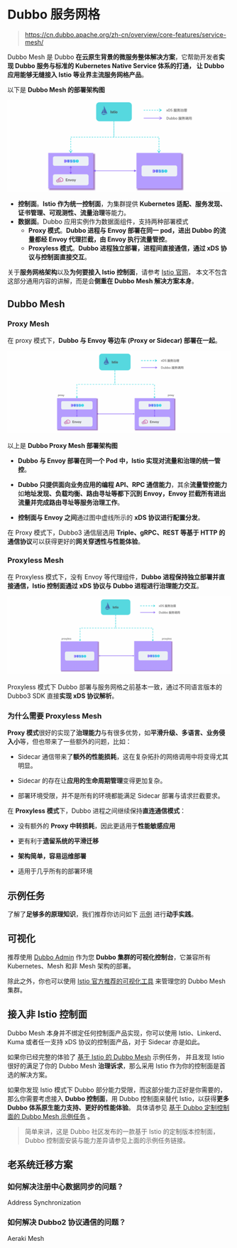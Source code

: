 

Dubbo 服务网格
======
> https://cn.dubbo.apache.org/zh-cn/overview/core-features/service-mesh/

Dubbo Mesh 是 Dubbo **在云原生背景的微服务整体解决方案**，它帮助开发者**实现 Dubbo 服务与标准的 Kubernetes Native Service 体系的打通，
让 Dubbo 应用能够无缝接入 Istio 等业界主流服务网格产品**。

以下是 **Dubbo Mesh 的部署架构图**

![Dubbo Mesh 的部署架构图](images/6.1.dubbo-mix-mesh.png)

- **控制面**。**Istio 作为统一控制面**，为集群提供 **Kubernetes 适配、服务发现、证书管理、可观测性、流量治理**等能力。
- **数据面**。Dubbo 应用实例作为数据面组件，支持两种部署模式
  - **Proxy 模式**。**Dubbo 进程与 Envoy 部署在同一 pod，进出 Dubbo 的流量都经 Envoy 代理拦截，由 Envoy 执行流量管控**。
  - **Proxyless 模式**。**Dubbo 进程独立部署，进程间直接通信，通过 xDS 协议与控制面直接交互**。

关于**服务网格架构**以及**为何要接入 Istio 控制面**，请参考 [Istio 官网](https://istio.io/)，
本文不包含这部分通用内容的讲解，而是会**侧重在 Dubbo Mesh 解决方案本身**。


## Dubbo Mesh

### Proxy Mesh
在 proxy 模式下，**Dubbo 与 Envoy 等边车 (Proxy or Sidecar) 部署在一起**。

![Proxy Mesh](images/6.2.dubbo-proxy.png)

以上是 **Dubbo Proxy Mesh 部署架构图**

- **Dubbo 与 Envoy 部署在同一个 Pod 中，Istio 实现对流量和治理的统一管控**。

- **Dubbo 只提供面向业务应用的编程 API、RPC 通信能力**，其余**流量管控能力**如**地址发现、负载均衡、路由寻址等都下沉到 Envoy，Envoy 拦截所有进出流量并完成路由寻址等服务治理工作**。

- **控制面与 Envoy 之间**通过图中虚线所示的 **xDS 协议进行配置分发**。

在 Proxy 模式下，Dubbo3 通信层选用 **Triple、gRPC、REST 等基于 HTTP 的通信协议**可以获得更好的**网关穿透性与性能体验**。

### Proxyless Mesh
在 Proxyless 模式下，没有 Envoy 等代理组件，**Dubbo 进程保持独立部署并直接通信，Istio 控制面通过 xDS 协议与 Dubbo 进程进行治理能力交互**。

![Proxyless Mesh](images/6.3.dubbo-proxyless.png)

Proxyless 模式下 Dubbo 部署与服务网格之前基本一致，通过不同语言版本的 Dubbo3 SDK 直接**实现 xDS 协议解析**。

### 为什么需要 Proxyless Mesh
**Proxy 模式**很好的实现了**治理能力**与有很多优势，如**平滑升级、多语言、业务侵入小**等，但也带来了一些额外的问题，比如：

- Sidecar 通信带来了**额外的性能损耗**，这在复杂拓扑的网络调用中将变得尤其明显。

- Sidecar 的存在让**应用的生命周期管理**变得更加复杂。

- 部署环境受限，并不是所有的环境都能满足 Sidecar 部署与请求拦截要求。

在 **Proxyless 模式**下，Dubbo 进程之间继续保持**直连通信模式**：

- 没有额外的 **Proxy 中转损耗**，因此更适用于**性能敏感应用**

- 更有利于**遗留系统的平滑迁移**

- **架构简单，容易运维部署**

- 适用于几乎所有的部署环境


## 示例任务
了解了**足够多的原理知识**，我们推荐你访问如下 [示例](https://cn.dubbo.apache.org/zh-cn/overview/tasks/mesh) 进行**动手实践**。


## 可视化
推荐使用 [Dubbo Admin](https://cn.dubbo.apache.org/zh-cn/overview/tasks/deploy) 
作为您 **Dubbo 集群的可视化控制台**，它兼容所有 Kubernetes、Mesh 和非 Mesh 架构的部署。

除此之外，你也可以使用 [Istio 官方推荐的可视化工具](https://istio.io/latest/docs/tasks/observability/kiali/) 来管理您的 Dubbo Mesh 集群。


## 接入非 Istio 控制面
Dubbo Mesh 本身并不绑定任何控制面产品实现，你可以使用 Istio、Linkerd、Kuma 或者任一支持 xDS 协议的控制面产品，对于 Sidecar 亦是如此。

如果你已经完整的体验了 [基于 Istio 的 Dubbo Mesh](https://cn.dubbo.apache.org/zh-cn/overview/tasks/mesh/) 示例任务，
并且发现 Istio 很好的满足了你的 Dubbo Mesh **治理诉求**，那么采用 Istio 作为你的控制面是首选的解决方案。

如果你发现 Istio 模式下 Dubbo 部分能力受限，而这部分能力正好是你需要的，
那么你需要考虑接入 **Dubbo 控制面**，用 Dubbo 控制面来替代 Istio，以获得**更多 Dubbo 体系原生能力支持、更好的性能体验**。
具体请参见 [基于 Dubbo 定制控制面的 Dubbo Mesh 示例任务](https://cn.dubbo.apache.org/zh-cn/overview/tasks/mesh/) 。

> 简单来讲，这是 Dubbo 社区发布的一款基于 Istio 的定制版本控制面，Dubbo 控制面安装与能力差异请参见上面的示例任务链接。


## 老系统迁移方案
### 如何解决注册中心数据同步的问题？
Address Synchronization

### 如何解决 Dubbo2 协议通信的问题？
Aeraki Mesh

